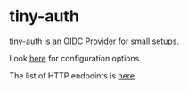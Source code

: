# tiny-auth

tiny-auth is an OIDC Provider for small setups.

Look [here](configuration.md) for configuration options.

The list of HTTP endpoints is [here](endpoints.md).
